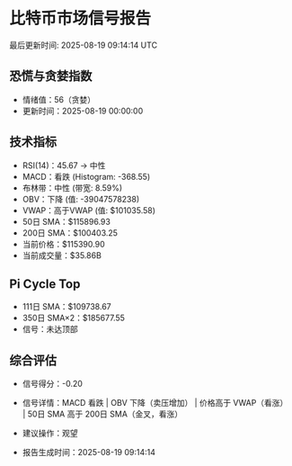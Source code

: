 # 比特币市场信号报告

最后更新时间: 2025-08-19 09:14:14 UTC

## 恐慌与贪婪指数
- 情绪值：56（贪婪）
- 更新时间：2025-08-19 00:00:00

## 技术指标
- RSI(14)：45.67 → 中性
- MACD：看跌 (Histogram: -368.55)
- 布林带：中性 (带宽: 8.59%)
- OBV：下降 (值: -39047578238)
- VWAP：高于VWAP (值: $101035.58)
- 50日 SMA：$115896.93
- 200日 SMA：$100403.25
- 当前价格：$115390.90
- 当前成交量：$35.86B

## Pi Cycle Top
- 111日 SMA：$109738.67
- 350日 SMA×2：$185677.55
- 信号：未达顶部

## 综合评估
- 信号得分：-0.20
- 信号详情：MACD 看跌 | OBV 下降（卖压增加） | 价格高于 VWAP（看涨） | 50日 SMA 高于 200日 SMA（金叉，看涨）
- 建议操作：观望

- 报告生成时间：2025-08-19 09:14:14